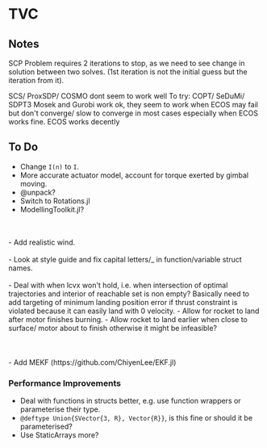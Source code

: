 # TVC


## Notes
SCP Problem requires 2 iterations to stop, as we need to see change in solution between two solves. (1st iteration is not the initial guess but the iteration from it).

SCS/ ProxSDP/ COSMO dont seem to work well
To try: COPT/ SeDuMi/ SDPT3
Mosek and Gurobi work ok, they seem to work when ECOS may fail but don't converge/ slow to converge in most cases especially when ECOS works fine.
ECOS works decently

## To Do
- Change `I(n)` to `I`.
- More accurate actuator model, account for torque exerted by gimbal moving.
- @unpack?
- Switch to Rotations.jl
- ModellingToolkit.jl? 
<br>
<br>
- Add realistic wind.
<br>
<br>
- Look at style guide and fix capital letters/_ in function/variable struct names.
<br>
<br>
- Deal with when lcvx won't hold, i.e. when intersection of optimal trajectories and interior of reachable set is non empty? 
Basically need to add targeting of minimum landing position error if thrust constraint is violated because it can easily land with 0 velocity.
- Allow for rocket to land after motor finishes burning.
- Allow rocket to land earlier when close to surface/ motor about to finish otherwise it might be infeasible?
<br>
<br>
<br>
<br>
- Add MEKF (https://github.com/ChiyenLee/EKF.jl)

### Performance Improvements
- Deal with functions in structs better, e.g. use function wrappers or parameterise their type.
- `@deftype Union{SVector{3, R}, Vector{R}}`, is this fine or should it be parameterised?
- Use StaticArrays more?